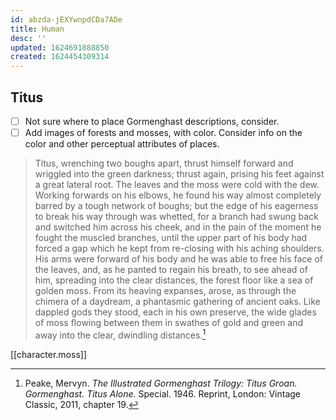 ```yaml
---
id: abzda-jEXYwnpdCDa7ADe
title: Human
desc: ''
updated: 1624691888850
created: 1624454309314
---
```


## Titus

- [ ] Not sure where to place Gormenghast descriptions, consider.
- [ ] Add images of forests and mosses, with color. Consider info on the color and other perceptual attributes of places.

>Titus, wrenching two boughs apart, thrust himself forward and wriggled into the green darkness; thrust again, prising his feet against a great lateral root. The leaves and the moss were cold with the dew. Working forwards on his elbows, he found his way almost completely barred by a tough network of boughs; but the edge of his eagerness to break his way through was whetted, for a branch had swung back and switched him across his cheek, and in the pain of the moment he fought the muscled branches, until the upper part of his body had forced a gap which he kept from re-closing with his aching shoulders. His arms were forward of his body and he was able to free his face of the leaves, and, as he panted to regain his breath, to see ahead of him, spreading into the clear distances, the forest floor like a sea of golden moss. From its heaving expanses, arose, as through the chimera of a daydream, a phantasmic gathering of ancient oaks. Like dappled gods they stood, each in his own preserve, the wide glades of moss flowing between them in swathes of gold and green and away into the clear, dwindling distances.[^1]

[[character.moss]]

[^1]: Peake, Mervyn. _The Illustrated Gormenghast Trilogy: Titus Groan. Gormenghast. Titus Alone._ Special. 1946. Reprint, London: Vintage Classic, 2011, chapter 19.
